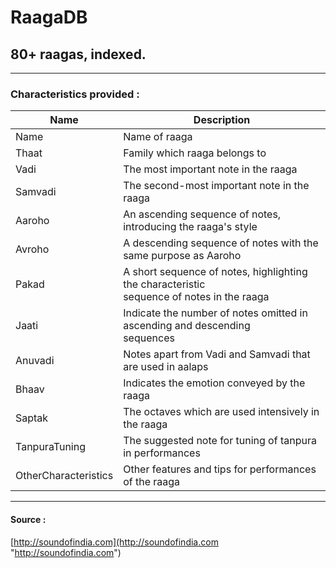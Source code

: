 # RaagaDB

##  80+ raagas, indexed.

------------

### Characteristics provided :
|Name| Description |
|--|--|
| Name | Name of raaga |
| Thaat | Family which raaga belongs to |
| Vadi | The most important note in the raaga |
| Samvadi | The second-most important note in the raaga |
| Aaroho | An ascending sequence of notes, introducing the raaga's style |
| Avroho | A descending sequence of notes with the same purpose as Aaroho |
| Pakad | A short sequence of notes, highlighting the characteristic <br> sequence of notes in the raaga |
| Jaati | Indicate the number of notes omitted in ascending and descending <br> sequences |
| Anuvadi | Notes apart from Vadi and Samvadi that are used in aalaps |
| Bhaav | Indicates the emotion conveyed by the raaga |
| Saptak | The octaves which are used intensively in the raaga|
| TanpuraTuning | The suggested note for tuning of tanpura in performances |
| OtherCharacteristics| Other features and tips for performances of the raaga |

------------

#### Source :
[http://soundofindia.com](http://soundofindia.com "http://soundofindia.com")


